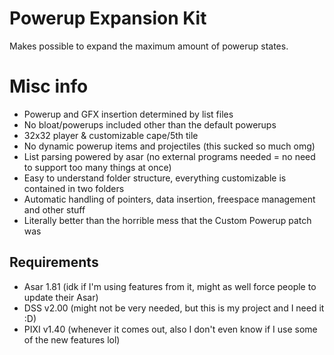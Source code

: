 # Powerup Expansion Kit
Makes possible to expand the maximum amount of powerup states.

# Misc info
- Powerup and GFX insertion determined by list files
- No bloat/powerups included other than the default powerups
- 32x32 player & customizable cape/5th tile
- No dynamic powerup items and projectiles (this sucked so much omg)
- List parsing powered by asar (no external programs needed = no need to support too many things at once)
- Easy to understand folder structure, everything customizable is contained in two folders
- Automatic handling of pointers, data insertion, freespace management and other stuff
- Literally better than the horrible mess that the Custom Powerup patch was

## Requirements
* Asar 1.81 (idk if I'm using features from it, might as well force people to update their Asar)
* DSS v2.00 (might not be very needed, but this is my project and I need it :D)
* PIXI v1.40 (whenever it comes out, also I don't even know if I use some of the new features lol)
